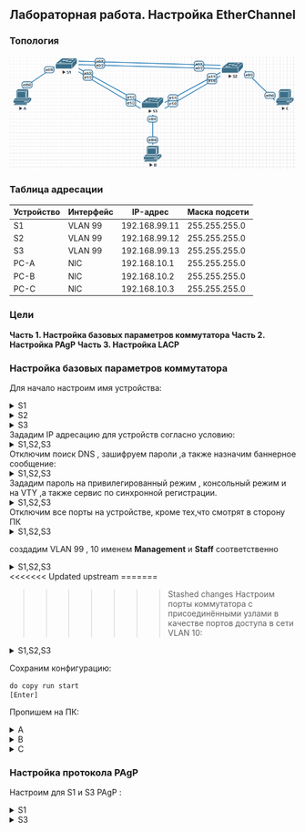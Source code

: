 ## Лабораторная работа. Настройка EtherChannel 

### Топология

![](img/Scheme.png)

### Таблица адресации

| Устройство | Интерфейс | IP-адрес      | Маска подсети |
| ---------- | --------- | ------------- | ------------- |
| S1         | VLAN 99   | 192.168.99.11 | 255.255.255.0 |
| S2         | VLAN 99   | 192.168.99.12 | 255.255.255.0 |
| S3         | VLAN 99   | 192.168.99.13 | 255.255.255.0 |
| PC-A       | NIC       | 192.168.10.1  | 255.255.255.0 |
| PC-B       | NIC       | 192.168.10.2  | 255.255.255.0 |
| PC-C       | NIC       | 192.168.10.3  | 255.255.255.0 |

### Цели

**Часть 1. Настройка базовых параметров коммутатора**
**Часть 2. Настройка PAgP**
**Часть 3. Настройка LACP**

### Настройка базовых параметров коммутатора

Для начало настроим имя устройства:

<details>
<summary>S1</summary>
<pre><code>
enable
conf t
hos S1
</code></pre>
</details>
<details>
<summary>S2</summary>
<pre><code>
enable
conf t
hos S2
</code></pre>
</details>
<details>
<summary>S3</summary>
<pre><code>
enable
conf t
hos S3
</code></pre>
</details>
Зададим IP адресацию для устройств согласно условию:

<details>
<summary>S1,S2,S3</summary>
<pre><code>
int vla 99
S1: ip addr 192.168.99.11 255.255.255.0
S2: ip addr 192.168.99.12 255.255.255.0
S3: ip addr 192.168.99.13 255.255.255.0
no shut
exit 
</code></pre>
</details>
Отключим поиск DNS , зашифруем пароли ,а также назначим баннерное сообщение:

<details>
<summary>S1,S2,S3</summary>
<pre><code>
no ip domain-loo
service password-encryption
Banner motd "This is a secure system. Authorized Access Only!" 
</code></pre>
</details>
Зададим пароль на привилегированный режим , консольный режим и на VTY ,а также сервис по синхронной регистрации.
<details>
<summary>S1,S2,S3</summary>
<pre><code>
enable secret class
line vty 0 4
logging synchronous
password cisco
login
exit
line con 0
logging synchronous
password cisco
login
exit 
</code></pre>
</details>
Отключим все порты на устройстве, кроме тех,что смотрят в сторону ПК
<details>
<summary>S1,S2,S3</summary>
<pre><code>
int ran e0/1-3
shut
int ran e1/0-3
shut 
exit
</code></pre>
</details>

создадим VLAN 99 , 10 именем **Management** и **Staff** соответственно
<details>
<summary>S1,S2,S3</summary>
<pre><code>
vlan 99
name Management
vlan 10
name Staff 
exit
</code></pre>
</details>
<<<<<<< Updated upstream
=======

>>>>>>> Stashed changes
Настроим порты коммутатора с присоединёнными узлами в качестве портов доступа в сети VLAN 10:
<details>
<summary>S1,S2,S3</summary>
<pre><code>
int e0/0
sw m ac
sw ac vl 10
exit
</code></pre>
</details>

Сохраним конфигурацию:
```
do copy run start
[Enter] 
```
Пропишем на ПК:

<details>
<summary>A</summary>
<pre><code>
ip 192.168.10.1/24
save

</code></pre>
</details>
<details>
<summary>B</summary>
<pre><code>
ip 192.168.10.2/24
save

</code></pre>
</details>
<details>
<summary>C</summary>
<pre><code>
ip 192.168.10.3/24
save

</code></pre>
</details>

### Настройка протокола PAgP

Настроим для S1 и S3 PAgP :

<details>
<summary>S1</summary>
<pre><code>
int ran e1/2-3
channel-group 1 mode desirable
no shut 
</code></pre>
</details>
<details>
<summary>S3</summary>
<pre><code>
int ran e1/2-3
channel-group 1 mode auto
no shut 
</code></pre>
</details>
